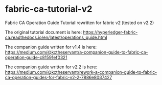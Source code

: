 # fabric-ca-tutorial-v2
Fabric CA Operation Guide Tutorial rewritten for fabric v2 (tested on v2.2)

The original tutorial document is here: https://hyperledger-fabric-ca.readthedocs.io/en/latest/operations_guide.html

The companion guide written for v1.4 is here: https://medium.com/@kctheservant/a-companion-guide-to-fabric-ca-operation-guide-c81591ef0321

The companion guide written for v2.2 is here: https://medium.com/@kctheservant/rework-a-companion-guide-to-fabric-ca-operation-guides-for-fabric-v2-2-7886e8037427
